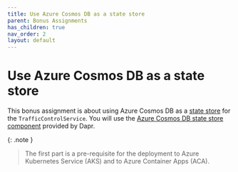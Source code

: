 ```yaml
---
title: Use Azure Cosmos DB as a state store
parent: Bonus Assignments
has_children: true
nav_order: 2
layout: default
---
```


# Use Azure Cosmos DB as a state store

This bonus assignment is about using Azure Cosmos DB as a [state store](https://docs.dapr.io/operations/components/setup-state-store/) for the `TrafficControlService`. You will use the [Azure Cosmos DB state store component](https://docs.dapr.io/reference/components-reference/supported-state-stores/setup-azure-cosmosdb/) provided by Dapr.

{: .note }
> The first part is a pre-requisite for the deployment to Azure Kubernetes Service (AKS) and to Azure Container Apps (ACA).
>
